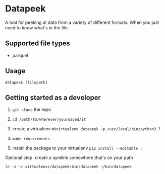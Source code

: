 # Datapeek

A tool for peeking at data from a variety of different formats.
When you just need to know what's in the file.

## Supported file types

- parquet

## Usage

```datapeek [filepath]```

## Getting started as a developer
1. `git clone` the repo

2. `cd /path/to/wherever/you/saved/it`

3. create a virtualenv `mkvirtualenv datapeek -p /usr/local/bin/python3.7`

4. `make requirements`

5. install the package to your virtualenv `pip install --editable .`

Optional step: create a symlink somewhere that's on your path

```
ln -s ~/.virtualenvs/datapeek/bin/datapeek ~/bin/datapeek
```
